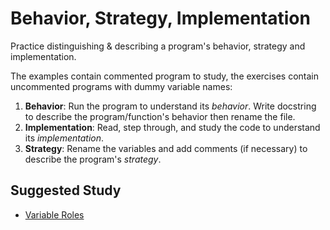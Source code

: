 # Behavior, Strategy, Implementation

Practice distinguishing & describing a program's behavior, strategy and implementation.

The examples contain commented program to study, the exercises contain uncommented programs with dummy variable names:

1. **Behavior**: Run the program to understand its _behavior_.  Write docstring to describe the program/function's behavior then rename the file.
2. **Implementation**: Read, step through, and study the code to understand its _implementation_.
3. **Strategy**: Rename the variables and add comments (if necessary) to describe the program's _strategy_.

## Suggested Study

- [Variable Roles](https://textbooks.cs.ksu.edu/cc310/01-review/10-variable-roles)
